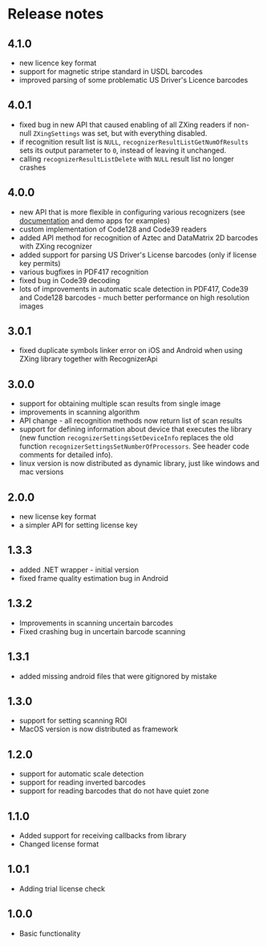 # Release notes

## 4.1.0
- new licence key format
- support for magnetic stripe standard in USDL barcodes
- improved parsing of some problematic US Driver's Licence barcodes

## 4.0.1
- fixed bug in new API that caused enabling of all ZXing readers if non-null `ZXingSettings` was set, but with everything disabled.
- if recognition result list is `NULL`, `recognizerResultListGetNumOfResults` sets its output parameter to `0`, instead of leaving it unchanged.
- calling `recognizerResultListDelete` with `NULL` result list no longer crashes

## 4.0.0
- new API that is more flexible in configuring various recognizers (see [documentation](doc/index.html) and demo apps for examples)
- custom implementation of Code128 and Code39 readers
- added API method for recognition of Aztec and DataMatrix 2D barcodes with ZXing recognizer
- added support for parsing US Driver's License barcodes (only if license key permits)
- various bugfixes in PDF417 recognition
- fixed bug in Code39 decoding
- lots of improvements in automatic scale detection in PDF417, Code39 and Code128 barcodes - much better performance on high resolution images

## 3.0.1
- fixed duplicate symbols linker error on iOS and Android when using ZXing library together with RecognizerApi

## 3.0.0
- support for obtaining multiple scan results from single image
- improvements in scanning algorithm
- API change - all recognition methods now return list of scan results
- support for defining information about device that executes the library (new function `recognizerSettingsSetDeviceInfo` replaces the old function `recognizerSettingsSetNumberOfProcessors`. See header code comments for detailed info).
- linux version is now distributed as dynamic library, just like windows and mac versions

## 2.0.0
- new license key format
- a simpler API for setting license key

## 1.3.3
- added .NET wrapper - initial version
- fixed frame quality estimation bug in Android

## 1.3.2
- Improvements in scanning uncertain barcodes
- Fixed crashing bug in uncertain barcode scanning

## 1.3.1
- added missing android files that were gitignored by mistake

## 1.3.0
- support for setting scanning ROI
- MacOS version is now distributed as framework

## 1.2.0
- support for automatic scale detection
- support for reading inverted barcodes
- support for reading barcodes that do not have quiet zone

## 1.1.0
- Added support for receiving callbacks from library
- Changed license format

## 1.0.1
- Adding trial license check

## 1.0.0
- Basic functionality